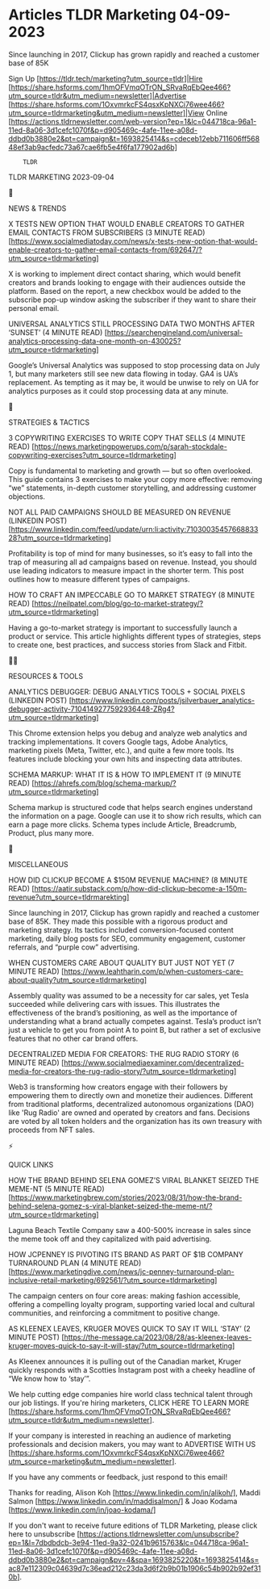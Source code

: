 # Articles TLDR Marketing 04-09-2023

Since launching in 2017, Clickup has grown rapidly and reached a
customer base of 85K  

Sign Up [https://tldr.tech/marketing?utm_source=tldr]|Hire
[https://share.hsforms.com/1hmOFVmqOTrON_SRvaRqEbQee466?utm_source=tldr&utm_medium=newsletter]|Advertise
[https://share.hsforms.com/1OxvmrkcFS4qsxKpNXCi76wee466?utm_source=tldrmarketing&utm_medium=newsletter]|View
Online
[https://actions.tldrnewsletter.com/web-version?ep=1&lc=044718ca-96a1-11ed-8a06-3d1cefc1070f&p=d905469c-4afe-11ee-a08d-ddbd0b3880e2&pt=campaign&t=1693825414&s=cdeceb12ebb711606ff56848ef3ab9acfedc73a67cae6fb5e4f6fa177902ad6b]


		TLDR 

TLDR MARKETING 2023-09-04

📱 

NEWS & TRENDS

X TESTS NEW OPTION THAT WOULD ENABLE CREATORS TO GATHER EMAIL CONTACTS
FROM SUBSCRIBERS (3 MINUTE READ)
[https://www.socialmediatoday.com/news/x-tests-new-option-that-would-enable-creators-to-gather-email-contacts-from/692647/?utm_source=tldrmarketing]

X is working to implement direct contact sharing, which would benefit
creators and brands looking to engage with their audiences outside the
platform. Based on the report, a new checkbox would be added to the
subscribe pop-up window asking the subscriber if they want to share
their personal email. 

UNIVERSAL ANALYTICS STILL PROCESSING DATA TWO MONTHS AFTER
‘SUNSET’ (4 MINUTE READ)
[https://searchengineland.com/universal-analytics-processing-data-one-month-on-430025?utm_source=tldrmarketing]

Google’s Universal Analytics was supposed to stop processing data on
July 1, but many marketers still see new data flowing in today. GA4 is
UA’s replacement. As tempting as it may be, it would be unwise to
rely on UA for analytics purposes as it could stop processing data at
any minute. 

🚀 

STRATEGIES & TACTICS

3 COPYWRITING EXERCISES TO WRITE COPY THAT SELLS (4 MINUTE READ)
[https://news.marketingpowerups.com/p/sarah-stockdale-copywriting-exercises?utm_source=tldrmarketing]

Copy is fundamental to marketing and growth — but so often
overlooked. This guide contains 3 exercises to make your copy more
effective: removing “we” statements, in-depth customer
storytelling, and addressing customer objections. 

NOT ALL PAID CAMPAIGNS SHOULD BE MEASURED ON REVENUE (LINKEDIN POST)
[https://www.linkedin.com/feed/update/urn:li:activity:7103003545766883328?utm_source=tldrmarketing]

Profitability is top of mind for many businesses, so it’s easy to
fall into the trap of measuring all ad campaigns based on revenue.
Instead, you should use leading indicators to measure impact in the
shorter term. This post outlines how to measure different types of
campaigns. 

HOW TO CRAFT AN IMPECCABLE GO TO MARKET STRATEGY (8 MINUTE READ)
[https://neilpatel.com/blog/go-to-market-strategy/?utm_source=tldrmarketing]

Having a go-to-market strategy is important to successfully launch a
product or service. This article highlights different types of
strategies, steps to create one, best practices, and success stories
from Slack and Fitbit. 

🧑‍💻 

RESOURCES & TOOLS

ANALYTICS DEBUGGER: DEBUG ANALYTICS TOOLS + SOCIAL PIXELS (LINKEDIN
POST)
[https://www.linkedin.com/posts/jsilverbauer_analytics-debugger-activity-7104149277592936448-ZRg4?utm_source=tldrmarketing]

This Chrome extension helps you debug and analyze web analytics and
tracking implementations. It covers Google tags, Adobe Analytics,
marketing pixels (Meta, Twitter, etc.), and quite a few more tools.
Its features include blocking your own hits and inspecting data
attributes. 

SCHEMA MARKUP: WHAT IT IS & HOW TO IMPLEMENT IT (9 MINUTE READ)
[https://ahrefs.com/blog/schema-markup/?utm_source=tldrmarketing]

Schema markup is structured code that helps search engines understand
the information on a page. Google can use it to show rich results,
which can earn a page more clicks. Schema types include Article,
Breadcrumb, Product, plus many more. 

🎁 

MISCELLANEOUS

HOW DID CLICKUP BECOME A $150M REVENUE MACHINE? (8 MINUTE READ)
[https://aatir.substack.com/p/how-did-clickup-become-a-150m-revenue?utm_source=tldrmarekting]

Since launching in 2017, Clickup has grown rapidly and reached a
customer base of 85K. They made this possible with a rigorous product
and marketing strategy. Its tactics included conversion-focused
content marketing, daily blog posts for SEO, community engagement,
customer referrals, and “purple cow” advertising. 

WHEN CUSTOMERS CARE ABOUT QUALITY BUT JUST NOT YET (7 MINUTE READ)
[https://www.leahtharin.com/p/when-customers-care-about-quality?utm_source=tldrmarketing]

Assembly quality was assumed to be a necessity for car sales, yet
Tesla succeeded while delivering cars with issues. This illustrates
the effectiveness of the brand’s positioning, as well as the
importance of understanding what a brand actually competes against.
Tesla’s product isn’t just a vehicle to get you from point A to
point B, but rather a set of exclusive features that no other car
brand offers. 

DECENTRALIZED MEDIA FOR CREATORS: THE RUG RADIO STORY (6 MINUTE READ)
[https://www.socialmediaexaminer.com/decentralized-media-for-creators-the-rug-radio-story/?utm_source=tldrmarketing]

Web3 is transforming how creators engage with their followers by
empowering them to directly own and monetize their audiences.
Different from traditional platforms, decentralized autonomous
organizations (DAO) like 'Rug Radio' are owned and operated by
creators and fans. Decisions are voted by all token holders and the
organization has its own treasury with proceeds from NFT sales. 

⚡ 

QUICK LINKS

HOW THE BRAND BEHIND SELENA GOMEZ’S VIRAL BLANKET SEIZED THE MEME-NT
(5 MINUTE READ)
[https://www.marketingbrew.com/stories/2023/08/31/how-the-brand-behind-selena-gomez-s-viral-blanket-seized-the-meme-nt/?utm_source=tldrmarketing]

Laguna Beach Textile Company saw a 400-500% increase in sales since
the meme took off and they capitalized with paid advertising. 

HOW JCPENNEY IS PIVOTING ITS BRAND AS PART OF $1B COMPANY TURNAROUND
PLAN (4 MINUTE READ)
[https://www.marketingdive.com/news/jc-penney-turnaround-plan-inclusive-retail-marketing/692561/?utm_source=tldrmarketing]

The campaign centers on four core areas: making fashion accessible,
offering a compelling loyalty program, supporting varied local and
cultural communities, and reinforcing a commitment to positive change.


AS KLEENEX LEAVES, KRUGER MOVES QUICK TO SAY IT WILL ‘STAY’ (2
MINUTE POST)
[https://the-message.ca/2023/08/28/as-kleenex-leaves-kruger-moves-quick-to-say-it-will-stay/?utm_source=tldrmarketing]

As Kleenex announces it is pulling out of the Canadian market, Kruger
quickly responds with a Scotties Instagram post with a cheeky headline
of “We know how to ‘stay’”. 

 We help cutting edge companies hire world class technical talent
through our job listings. If you're hiring marketers, CLICK HERE TO
LEARN MORE
[https://share.hsforms.com/1hmOFVmqOTrON_SRvaRqEbQee466?utm_source=tldr&utm_medium=newsletter].


If your company is interested in reaching an audience of marketing
professionals and decision makers, you may want to ADVERTISE WITH US
[https://share.hsforms.com/1OxvmrkcFS4qsxKpNXCi76wee466?utm_source=marketing&utm_medium=newsletter].


If you have any comments or feedback, just respond to this email! 

Thanks for reading, 
Alison Koh [https://www.linkedin.com/in/alikoh/], Maddi Salmon
[https://www.linkedin.com/in/maddisalmon/] & Joao Kodama
[https://www.linkedin.com/in/joao-kodama/] 

If you don't want to receive future editions of TLDR Marketing,
please click here to unsubscribe
[https://actions.tldrnewsletter.com/unsubscribe?ep=1&l=7dbdbdcb-3e94-11ed-9a32-0241b9615763&lc=044718ca-96a1-11ed-8a06-3d1cefc1070f&p=d905469c-4afe-11ee-a08d-ddbd0b3880e2&pt=campaign&pv=4&spa=1693825220&t=1693825414&s=ac87e112309c04639d7c36ead212c23da3d6f2b9b01b1906c54b902b92ef310b].